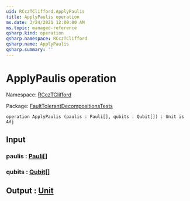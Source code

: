 ```yaml
---
uid: RCczTClifford.ApplyPaulis
title: ApplyPaulis operation
ms.date: 3/24/2021 12:00:00 AM
ms.topic: managed-reference
qsharp.kind: operation
qsharp.namespace: RCczTClifford
qsharp.name: ApplyPaulis
qsharp.summary: ''
---
```


# ApplyPaulis operation

Namespace: [RCczTClifford](xref:RCczTClifford)

Package: [FaultTolerantDecompositionsTests](https://nuget.org/packages/FaultTolerantDecompositionsTests)




```qsharp
operation ApplyPaulis (paulis : Pauli[], qubits : Qubit[]) : Unit is Adj
```


## Input

### paulis : [Pauli](xref:microsoft.quantum.lang-ref.pauli)[]




### qubits : [Qubit](xref:microsoft.quantum.lang-ref.qubit)[]





## Output : [Unit](xref:microsoft.quantum.lang-ref.unit)

